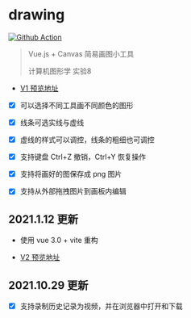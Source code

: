# drawing

[![Github Action](https://github.com/w-xuefeng/drawing/workflows/Deploy/badge.svg?branch=master)](https://w-xuefeng.github.io/drawing)

> Vue.js + Canvas 简易画图小工具
>
> 计算机图形学 实验8

- [V1 预览地址](http://draw.wangxuefeng.com.cn/)

- [x] 可以选择不同工具画不同颜色的图形

- [x] 线条可选实线与虚线

- [x] 虚线的样式可以调控，线条的粗细也可调控

- [x] 支持键盘 Ctrl+Z 撤销，Ctrl+Y 恢复操作

- [x] 支持将画好的图保存成 png 图片

- [x] 支持从外部拖拽图片到画板内编辑
 

## 2021.1.12 更新

- 使用 vue 3.0 + vite 重构

- [V2 预览地址](https://w-xuefeng.github.io/drawing)

## 2021.10.29 更新

- [x] 支持录制历史记录为视频，并在浏览器中打开和下载
